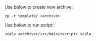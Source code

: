 Use below to create new archive:

```shell
cp -r template/ <archive>
```

Use below to run script: 
```shell
scala <archive>/src/main/<script>.scala
```